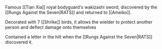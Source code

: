 Famous [[Tian Xia]] royal bodyguard's wakizashi sword, discovered by the [[Rungs Against the Seven|RATS]] and returned to [[Ameiko]].

Decorated with 7 [[Shrike]] birds, it allows the wielder to protect another person and deflect damage onto themselves

Contained a letter in the hilt when the [[Rungs Against the Seven|RATS]] discovered it. 
